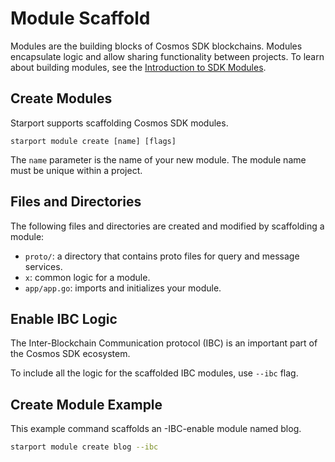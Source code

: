 # Module Scaffold

Modules are the building blocks of Cosmos SDK blockchains. Modules encapsulate logic and allow sharing functionality between projects. To learn about building modules, see the [Introduction to SDK Modules](https://docs.cosmos.network/master/building-modules/intro.html).

## Create Modules

Starport supports scaffolding Cosmos SDK modules.

```
starport module create [name] [flags]
```

The `name` parameter is the name of your new module. The module name must be unique within a project.

## Files and Directories

The following files and directories are created and modified by scaffolding a module:

- `proto/`: a directory that contains proto files for query and message services.
- `x`: common logic for a module.
- `app/app.go`: imports and initializes your module.

## Enable IBC Logic

The Inter-Blockchain Communication protocol (IBC) is an important part of the Cosmos SDK ecosystem.

To include all the logic for the scaffolded IBC modules, use `--ibc` flag.

## Create Module Example

This example command scaffolds an -IBC-enable module named blog.

```bash
starport module create blog --ibc
```

